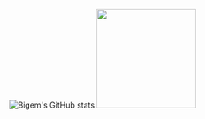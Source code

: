 ![Bigem's GitHub stats](https://github-readme-stats.vercel.app/api?username=BigemDev&show_icons=true&theme=radical)
<img height="180em" src="https://github-readme-stats.vercel.app/api/top-langs/?username=BigemDev&layout=compact&langs_count=7&theme=radical"/>

